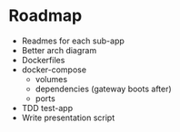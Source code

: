 # Roadmap

 * Readmes for each sub-app
 * Better arch diagram
 * Dockerfiles
 * docker-compose
    * volumes
    * dependencies (gateway boots after)
    * ports
 * TDD test-app
 * Write presentation script
 